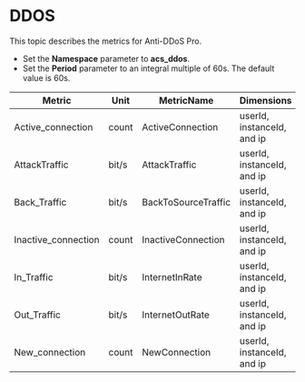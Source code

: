 # DDOS

This topic describes the metrics for Anti-DDoS Pro.

-   Set the **Namespace** parameter to **acs\_ddos**.
-   Set the **Period** parameter to an integral multiple of 60s. The default value is 60s.

|Metric|Unit|MetricName|Dimensions|Statistics|
|------|----|----------|----------|----------|
|Active\_connection|count|ActiveConnection|userId, instanceId, and ip|Maximum|
|AttackTraffic|bit/s|AttackTraffic|userId, instanceId, and ip|Maximum|
|Back\_Traffic|bit/s|BackToSourceTraffic|userId, instanceId, and ip|Maximum|
|Inactive\_connection|count|InactiveConnection|userId, instanceId, and ip|Maximum|
|In\_Traffic|bit/s|InternetInRate|userId, instanceId, and ip|Maximum|
|Out\_Traffic|bit/s|InternetOutRate|userId, instanceId, and ip|Value|
|New\_connection|count|NewConnection|userId, instanceId, and ip|Maximum|

